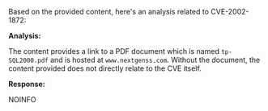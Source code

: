 Based on the provided content, here's an analysis related to CVE-2002-1872:

**Analysis:**

The content provides a link to a PDF document which is named `tp-SQL2000.pdf` and is hosted at `www.nextgenss.com`. Without the document, the content provided does not directly relate to the CVE itself.

**Response:**

NOINFO